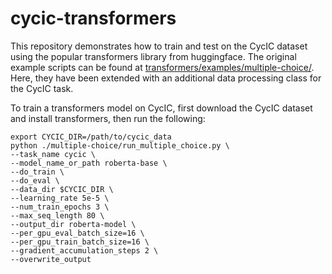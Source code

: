 # cycic-transformers

This repository demonstrates how to train and test on the CycIC dataset using the popular transformers library from huggingface. The original example scripts can be found at [transformers/examples/multiple-choice/](https://github.com/huggingface/transformers/tree/master/examples/multiple-choice). Here, they have been extended with an additional data processing class for the CycIC task.

To train a transformers model on CycIC, first download the CycIC dataset and install transformers, then run the following:
```
export CYCIC_DIR=/path/to/cycic_data
python ./multiple-choice/run_multiple_choice.py \
--task_name cycic \
--model_name_or_path roberta-base \
--do_train \
--do_eval \
--data_dir $CYCIC_DIR \
--learning_rate 5e-5 \
--num_train_epochs 3 \
--max_seq_length 80 \
--output_dir roberta-model \
--per_gpu_eval_batch_size=16 \
--per_gpu_train_batch_size=16 \
--gradient_accumulation_steps 2 \
--overwrite_output
```
